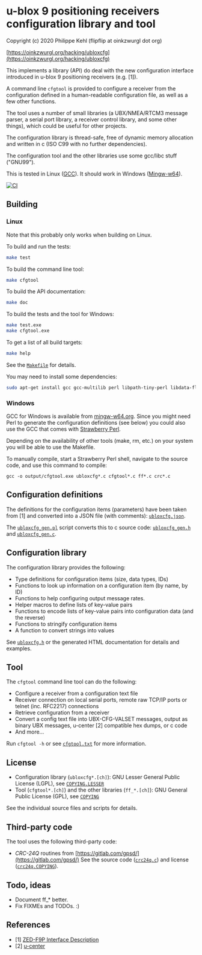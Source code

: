# u-blox 9 positioning receivers configuration library and tool

Copyright (c) 2020 Philippe Kehl (flipflip at oinkzwurgl dot org)

[https://oinkzwurgl.org/hacking/ubloxcfg](https://oinkzwurgl.org/hacking/ubloxcfg)

This implements a library (API) do deal with the new configuration interface introduced in u-blox 9 positioning
receivers (e.g. [1]).

A command line `cfgtool` is provided to configure a receiver from the configuration defined in a human-readable
configuration file, as well as a few other functions.

The tool uses a number of small libraries (a UBX/NMEA/RTCM3 message parser, a serial port library, a receiver control
library, and some other things), which could be useful for other projects.

The configuration library is thread-safe, free of dynamic memory allocation and written in c (ISO C99 with no further
dependencies).

The configuration tool and the other libraries use some gcc/libc stuff ("GNU99").

This is tested in Linux ([GCC](https://gcc.gnu.org/)). It should work in Windows ([Mingw-w64](http://mingw-w64.org)).

[![CI](/../../workflows/CI/badge.svg?branch=master)](/../../actions)

## Building

### Linux

Note that this probably only works when building on Linux.

To build and run the tests:

```sh
make test
```

To build the command line tool:

```sh
make cfgtool
```

To build the API documentation:

```sh
make doc
```

To build the tests and the tool for Windows:

```sh
make test.exe
make cfgtool.exe
```

To get a list of all build targets:

```sh
make help
```

See the [`Makefile`](./Makefile) for details.

You may need to install some dependencies:

```sh
sudo apt-get install gcc gcc-multilib perl libpath-tiny-perl libdata-float-perl mingw-w64 doxygen
```

### Windows

GCC for Windows is available from [mingw-w64.org](http://mingw-w64.org/doku.php).
Since you might need Perl to generate the configuration definitions (see below) you could also use the
GCC that comes with [Strawberry Perl](http://strawberryperl.com/).

Depending on the availability of other tools (make, rm, etc.) on your system you will be able to use the Makefile.

To manually compile, start a Strawberry Perl shell, navigate to the source code, and use this command to compile:

```
gcc -o output/cfgtool.exe ubloxcfg*.c cfgtool*.c ff*.c crc*.c
```

## Configuration definitions

The definitions for the configuration items (parameters) have been taken from [1] and converted into a JSON file (with
comments): [`ubloxcfg.json`](./ubloxcfg.json).

The [`ubloxcfg_gen.pl`](./ubloxcfg_gen.pl) script converts this to c source code: [`ubloxcfg_gen.h`](./ubloxcfg_gen.h)
and [`ubloxcfg_gen.c`](./ubloxcfg_gen.c).

## Configuration library

The configuration library provides the following:

* Type definitions for configuration items (size, data types, IDs)
* Functions to look up information on a configuration item (by name, by ID)
* Functions to help configuring output message rates.
* Helper macros to define lists of key-value pairs
* Functions to encode lists of key-value pairs into configuration data (and the reverse)
* Functions to stringify configuration items
* A function to convert strings into values

See [`ubloxcfg.h`](./ubloxcfg.h) or the generated HTML documentation for details and examples.

## Tool

The `cfgtool` command line tool can do the following:

* Configure a receiver from a configuration text file
* Receiver connection on local serial ports, remote raw TCP/IP ports or telnet (inc. RFC2217) connections
* Retrieve configuration from a receiver
* Convert a config text file into UBX-CFG-VALSET messages, output as binary UBX messages, u-center [2] compatible hex
  dumps, or c code
* And more...

Run `cfgtool -h` or see [`cfgtool.txt`](./cfgtool.txt) for more information.

## License

* Configuration library (`ubloxcfg*.[ch]`): GNU Lesser General Public License (LGPL), see [`COPYING.LESSER`](./COPYING.LESSER)
* Tool (`cfgtool*.[ch]`) and the other libraries (`ff_*.[ch]`): GNU General Public License (GPL), see [`COPYING`](./COPYING)

See the individual source files and scripts for details.

## Third-party code

The tool uses the following third-party code:

* _CRC-24Q_ routines from [https://gitlab.com/gpsd/](https://gitlab.com/gpsd/)
  See the source code ([`crc24q.c`](./crc24q.c)) and license ([`crc24q.COPYING`](./crc24q.COPYING)).

## Todo, ideas

* Document ff_* better.
* Fix FIXMEs and TODOs. :)

## References

* [1] [ZED-F9P Interface Description](https://www.u-blox.com/en/docs/UBX-18010854)
* [2] [u-center](https://www.u-blox.com/en/product/u-center)
